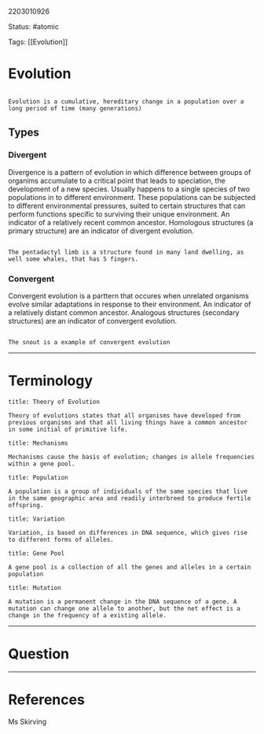 2203010926

Status: #atomic

Tags: [[Evolution]]

# Evolution
```ad-Definition

Evolution is a cumulative, hereditary change in a population over a long period of time (many generations)

```
## Types
### Divergent
Divergence is a pattern of evolution in which difference between groups of organims accumulate to a critical point that leads to speciation, the development of a new species.
Usually happens to a single species of two populations in to different environment.
These populations can be subjected to different environmental pressures, suited to certain structures that can perform functions specific to surviving their unique environment.
An indicator of a relatively recent common ancestor.
Homologous structures (a primary structure) are an indicator of divergent evolution.
```ad-example

The pentadactyl limb is a structure found in many land dwelling, as well some whales, that has 5 fingers.

```
### Convergent
Convergent evolution is a parttern that occures when unrelated organisms evolve similar adaptations in response to their environment.
An indicator of a relatively distant common ancestor.
Analogous structures (secondary structures) are an indicator of convergent evolution.
```ad-example

The snout is a example of convergent evolution 

```


---
# Terminology
```ad-Definition
title: Theory of Evolution

Theory of evolutions states that all organisms have developed from previous organisms and that all living things have a common ancestor in some initial of primitive life.

```
```ad-Definition
title: Mechanisms

Mechanisms cause the basis of evolution; changes in allele frequencies within a gene pool.

```
```ad-Definition
title: Population

A population is a group of individuals of the same species that live in the same geographic area and readily interbreed to produce fertile offspring.

```
```ad-Definition
title: Variation

Variation, is based on differences in DNA sequence, which gives rise to different forms of alleles.

```
```ad-Definition
title: Gene Pool

A gene pool is a collection of all the genes and alleles in a certain population

```
```ad-Definition
title: Mutation

A mutation is a permanent change in the DNA sequence of a gene. A mutation can change one allele to another, but the net effect is a change in the frequency of a existing allele.

```


---
# Question


---
# References
Ms Skirving